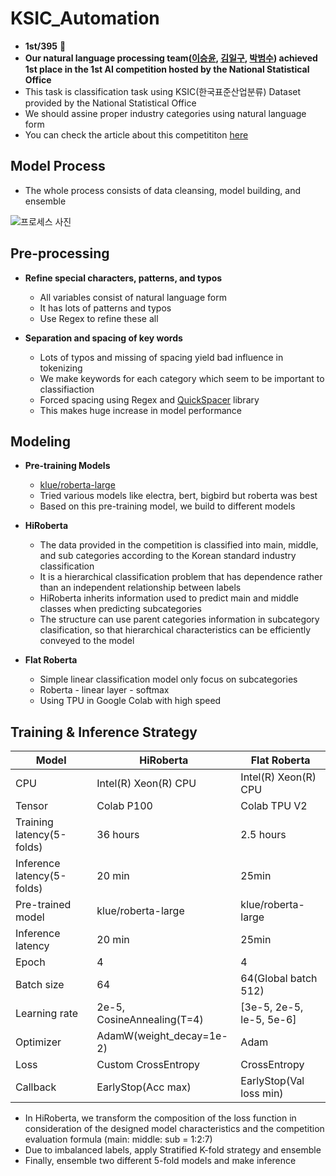 # KSIC_Automation
-  **1st/395** :1st_place_medal:
- **Our natural language processing team([이승윤](https://github.com/dltmddbs100), [김일구](https://github.com/dlfrnaos19), [박범수](https://github.com/Cloud9Bumsu)) achieved 1st place in the 1st AI competition hosted by the National Statistical Office**
- This task is classification task using KSIC(한국표준산업분류) Dataset provided by the National Statistical Office
- We should assine proper industry categories using natural language form
- You can check the article about this competititon [here](https://data.kostat.go.kr/sbchome/contents/cntPage.do?cntntsId=CNTS_000000000000575&curMenuNo=OPT_09_03_00_0)


## Model Process
- The whole process consists of data cleansing, model building, and ensemble

![프로세스 사진](https://user-images.githubusercontent.com/55730591/167529122-06e0e78e-ffea-493b-80c9-2ea6f77c2c2c.jpg)


## Pre-processing

+ **Refine special characters, patterns, and typos**
    + All variables consist of natural language form
    + It has lots of patterns and typos
    + Use Regex to refine these all

+ **Separation and spacing of key words**
    + Lots of typos and missing of spacing yield bad influence in tokenizing
    + We make keywords for each category which seem to be important to classifiaction
    + Forced spacing using Regex and [QuickSpacer](https://github.com/cosmoquester/quickspacer) library
    + This makes huge increase in model performance

## Modeling
+ **Pre-training Models**
    + [klue/roberta-large](https://huggingface.co/klue/roberta-large)
    + Tried various models like electra, bert, bigbird but roberta was best
    + Based on this pre-training model, we build to different models

+ **HiRoberta**
    + The data provided in the competition is classified into main, middle, and sub categories according to the Korean standard industry classification
    + It is a hierarchical classification problem that has dependence rather than an independent relationship between labels
    + HiRoberta inherits information used to predict main and middle classes when predicting subcategories
    + The structure can use parent categories information in subcategory clasification, so that hierarchical characteristics can be efficiently conveyed to the model

+ **Flat Roberta**
    + Simple linear classification model only focus on subcategories
    + Roberta - linear layer - softmax 
    + Using TPU in Google Colab with high speed


## Training & Inference Strategy

| Model | HiRoberta | Flat Roberta |
| --- | --- | --- |
| CPU | Intel(R) Xeon(R) CPU | Intel(R) Xeon(R) CPU |
| Tensor | Colab P100 | Colab TPU V2 |
| Training latency(5-folds)               | 36 hours | 2.5 hours |
| Inference latency(5-folds)            | 20 min | 25min |
| Pre-trained model | klue/roberta-large | klue/roberta-large |
| Inference latency            | 20 min | 25min |
| Epoch | 4 | 4 |
| Batch size | 64 | 64(Global batch 512) |
| Learning rate | 2e-5, CosineAnnealing(T=4) | [3e-5, 2e-5, le-5, 5e-6] |
| Optimizer | AdamW(weight_decay=1e-2) | Adam |
| Loss | Custom CrossEntropy | CrossEntropy |
| Callback | EarlyStop(Acc max) | EarlyStop(Val loss min) |

+ In HiRoberta, we transform the composition of the loss function in consideration of the designed model characteristics and the competition evaluation formula (main: middle: sub = 1:2:7)
+ Due to imbalanced labels, apply Stratified K-fold strategy and ensemble
+ Finally, ensemble two different 5-fold models and make inference




